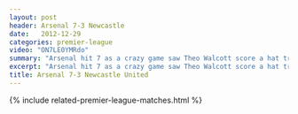 ```yaml
---
layout: post
header: Arsenal 7-3 Newcastle
date:   2012-12-29
categories: premier-league
video: "ON7LE0YMRdo"
summary: "Arsenal hit 7 as a crazy game saw Theo Walcott score a hat trick. Arsenal and Newcastle were tied at 3-3 until Arsenal finally broke away."
excerpt: "Arsenal hit 7 as a crazy game saw Theo Walcott score a hat trick. Arsenal and Newcastle were tied at 3-3 until Arsenal finally broke away."
title: Arsenal 7-3 Newcastle United 
---
```


{% include related-premier-league-matches.html  %}